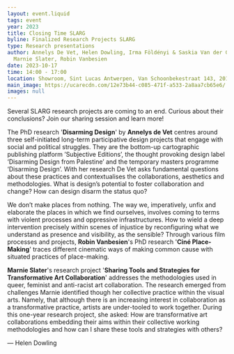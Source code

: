 ```yaml
---
layout: event.liquid
tags: event
year: 2023
title: Closing Time SLARG
byline: Finalized Research Projects SLARG
type: Research presentations
author: Annelys De Vet, Helen Dowling, Irma Földényi & Saskia Van der Gucht,
  Marnie Slater, Robin Vanbesien
date: 2023-10-17
time: 14:00 - 17:00
location: Showroom, Sint Lucas Antwerpen, Van Schoonbekestraat 143, 2018 Antwerpen
main_image: https://ucarecdn.com/12e73b44-c085-471f-a533-2a8aa7cb65e6/
images: null
---
```

Several SLARG research projects are coming to an end. Curious about their conclusions? Join our sharing session and learn more! 

The PhD research '**Disarming Design**' by **Annelys de Vet** centres around three self-initiated long-term participative design projects that engage with social and political struggles. They are the bottom-up cartographic publishing platform ’Subjective Editions’, the thought provoking design label ‘Disarming Design from Palestine’ and the temporary masters programme ‘Disarming Design’. With her research De Vet asks fundamental questions about these practices and contextualises the collaborations, aesthetics and methodologies. What is design’s potential to foster collaboration and change? How can design disarm the status quo?

We don’t make places from nothing. The way we, imperatively, unfix and elaborate the places in which we find ourselves, involves coming to terms with violent processes and oppressive infrastructures. How to wield a deep intervention precisely within scenes of injustice by reconfiguring what we understand as presence and visibility, as the sensible? Through various film processes and projects, **Robin Vanbesien**'s PhD research '**Ciné Place-Making**' traces different cinematic ways of making common cause with situated practices of place-making.

**Marnie Slater**'s research project '**Sharing Tools and Strategies for Transformative Art Collaboration**' addresses the methodologies used in queer, feminist and anti-racist art collaboration. The research emerged from challenges Marnie identified though her collective practice within the visual arts. Namely, that although there is an increasing interest in collaboration as a transformative practice, artists are under-tooled to work together. During this one-year research project, she asked: How are transformative art collaborations embedding their aims within their collective working methodologies and how can I share these tools and strategies with others?

— Helen Dowling